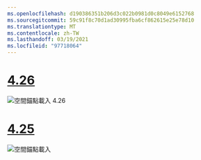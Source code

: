 ```yaml
---
ms.openlocfilehash: d190386351b206d3c022b0981d0c8049e6152768
ms.sourcegitcommit: 59c91f8c70d1ad30995fba6cf862615e25e78d10
ms.translationtype: MT
ms.contentlocale: zh-TW
ms.lasthandoff: 03/19/2021
ms.locfileid: "97718064"
---
```

# <a name="426"></a>[4.26](#tab/426)

![空間錨點載入 4.26](../images/local-spatial-anchors-img-03.png)

# <a name="425"></a>[4.25](#tab/425)

![空間錨點載入](../images/unreal-spatialanchors-load.PNG)
